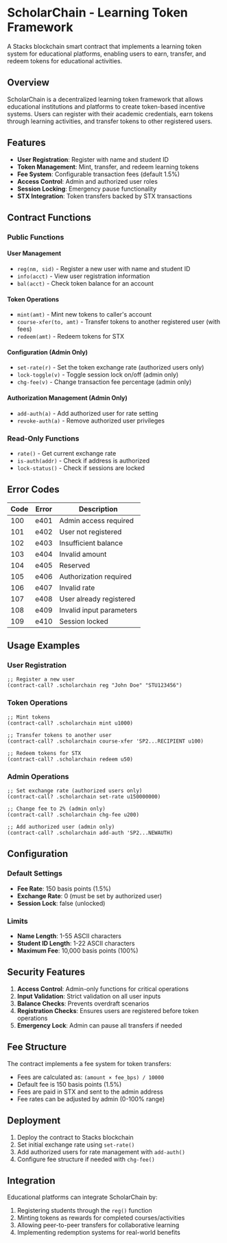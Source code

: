 # ScholarChain - Learning Token Framework

A Stacks blockchain smart contract that implements a learning token system for educational platforms, enabling users to earn, transfer, and redeem tokens for educational activities.

## Overview

ScholarChain is a decentralized learning token framework that allows educational institutions and platforms to create token-based incentive systems. Users can register with their academic credentials, earn tokens through learning activities, and transfer tokens to other registered users.

## Features

- **User Registration**: Register with name and student ID
- **Token Management**: Mint, transfer, and redeem learning tokens
- **Fee System**: Configurable transaction fees (default 1.5%)
- **Access Control**: Admin and authorized user roles
- **Session Locking**: Emergency pause functionality
- **STX Integration**: Token transfers backed by STX transactions

## Contract Functions

### Public Functions

#### User Management
- `reg(nm, sid)` - Register a new user with name and student ID
- `info(acct)` - View user registration information
- `bal(acct)` - Check token balance for an account

#### Token Operations
- `mint(amt)` - Mint new tokens to caller's account
- `course-xfer(to, amt)` - Transfer tokens to another registered user (with fees)
- `redeem(amt)` - Redeem tokens for STX

#### Configuration (Admin Only)
- `set-rate(r)` - Set the token exchange rate (authorized users only)
- `lock-toggle(v)` - Toggle session lock on/off (admin only)
- `chg-fee(v)` - Change transaction fee percentage (admin only)

#### Authorization Management (Admin Only)
- `add-auth(a)` - Add authorized user for rate setting
- `revoke-auth(a)` - Remove authorized user privileges

### Read-Only Functions
- `rate()` - Get current exchange rate
- `is-auth(addr)` - Check if address is authorized
- `lock-status()` - Check if sessions are locked

## Error Codes

| Code | Error | Description |
|------|-------|-------------|
| 100 | e401 | Admin access required |
| 101 | e402 | User not registered |
| 102 | e403 | Insufficient balance |
| 103 | e404 | Invalid amount |
| 104 | e405 | Reserved |
| 105 | e406 | Authorization required |
| 106 | e407 | Invalid rate |
| 107 | e408 | User already registered |
| 108 | e409 | Invalid input parameters |
| 109 | e410 | Session locked |

## Usage Examples

### User Registration
```clarity
;; Register a new user
(contract-call? .scholarchain reg "John Doe" "STU123456")
```

### Token Operations
```clarity
;; Mint tokens
(contract-call? .scholarchain mint u1000)

;; Transfer tokens to another user
(contract-call? .scholarchain course-xfer 'SP2...RECIPIENT u100)

;; Redeem tokens for STX
(contract-call? .scholarchain redeem u50)
```

### Admin Operations
```clarity
;; Set exchange rate (authorized users only)
(contract-call? .scholarchain set-rate u150000000)

;; Change fee to 2% (admin only)
(contract-call? .scholarchain chg-fee u200)

;; Add authorized user (admin only)
(contract-call? .scholarchain add-auth 'SP2...NEWAUTH)
```

## Configuration

### Default Settings
- **Fee Rate**: 150 basis points (1.5%)
- **Exchange Rate**: 0 (must be set by authorized user)
- **Session Lock**: false (unlocked)

### Limits
- **Name Length**: 1-55 ASCII characters
- **Student ID Length**: 1-22 ASCII characters
- **Maximum Fee**: 10,000 basis points (100%)

## Security Features

1. **Access Control**: Admin-only functions for critical operations
2. **Input Validation**: Strict validation on all user inputs
3. **Balance Checks**: Prevents overdraft scenarios
4. **Registration Checks**: Ensures users are registered before token operations
5. **Emergency Lock**: Admin can pause all transfers if needed

## Fee Structure

The contract implements a fee system for token transfers:
- Fees are calculated as: `(amount × fee_bps) / 10000`
- Default fee is 150 basis points (1.5%)
- Fees are paid in STX and sent to the admin address
- Fee rates can be adjusted by admin (0-100% range)

## Deployment

1. Deploy the contract to Stacks blockchain
2. Set initial exchange rate using `set-rate()`
3. Add authorized users for rate management with `add-auth()`
4. Configure fee structure if needed with `chg-fee()`

## Integration

Educational platforms can integrate ScholarChain by:
1. Registering students through the `reg()` function
2. Minting tokens as rewards for completed courses/activities
3. Allowing peer-to-peer transfers for collaborative learning
4. Implementing redemption systems for real-world benefits

